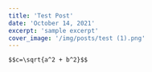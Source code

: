 ```yaml
---
title: 'Test Post'
date: 'October 14, 2021'
excerpt: 'sample excerpt'
cover_image: '/img/posts/test (1).png'
---
```


`$$c=\sqrt{a^2 + b^2}$$`
